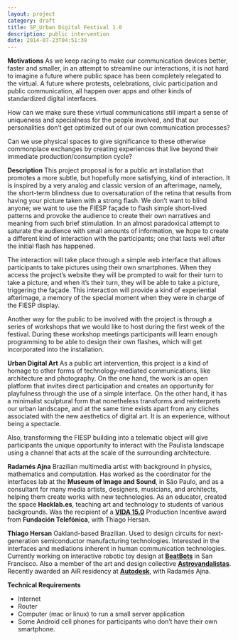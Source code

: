 ```yaml
---
layout: project
category: draft
title: SP_Urban Digital Festival 1.0
description: public intervention
date: 2014-07-23T04:51:39
---
```

**Motivations**
As we keep racing to make our communication devices better, faster and smaller, in an attempt to streamline our interactions, it is not hard to imagine a future where public space has been completely relegated to the virtual. A future where protests, celebrations, civic participation and public communication, all happen over apps and other kinds of standardized digital interfaces.

How can we make sure these virtual communications still impart a sense of uniqueness and specialness for the people involved, and that our personalities don’t get optimized out of our own communication processes?

Can we use physical spaces to give significance to these otherwise commonplace exchanges by creating experiences that live beyond their immediate production/consumption cycle?

**Description**
This project proposal is for a public art installation that promotes a more subtle, but hopefully more satisfying, kind of interaction. It is inspired by a very analog and classic version of an afterimage, namely, the short-term blindness due to oversaturation of the retina that results from having your picture taken with a strong flash. We don’t want to blind anyone; we want to use the FIESP façade to flash simple short-lived patterns and provoke the audience to create their own narratives and meaning from such brief stimulation. In an almost paradoxical attempt to saturate the audience with small amounts of information, we hope to create a different kind of interaction with the participants; one that lasts well after the initial flash has happened.

The interaction will take place through a simple web interface that allows participants to take pictures using their own smartphones. When they access the project’s website they will be prompted to wait for their turn to take a picture, and when it’s their turn, they will be able to take a picture, triggering the façade. This interaction will provide a kind of experiential afterimage, a memory of the special moment when they were in charge of the FIESP display.

Another way for the public to be involved with the project is through a series of workshops that we would like to host during the first week of the festival. During these workshop meetings participants will learn enough programming to be able to design their own flashes, which will get incorporated into the installation.

**Urban Digital Art**
As a public art intervention, this project is a kind of homage to other forms of technology-mediated communications, like architecture and photography. On the one hand, the work is an open platform that invites direct participation and creates an opportunity for playfulness through the use of a simple interface. On the other hand, it has a minimalist sculptural form that nonetheless transforms and reinterprets our urban landscape, and at the same time exists apart from any cliches associated with the new aesthetics of digital art. It is an experience, without being a spectacle.

Also, transforming the FIESP building into a telematic object will give participants the unique opportunity to interact with the Paulista landscape using a channel that acts at the scale of the surrounding architecture.

**Radamés Ajna**
Brazilian multimedia artist with background in physics, mathematics and computation. Has worked as the coordinator for the interfaces lab at the **Museum of Image and Sound**, in São Paulo, and as a consultant for many media artists, designers, musicians, and architects, helping them create works with new technologies. As an educator, created the space **Hacklab.es**, teaching art and technology to students of various backgrounds. Was the recipient of a **[VIDA 15.0](http://vida.fundaciontelefonica.com/)** Production Incentive award from **Fundación Telefónica**, with Thiago Hersan.

**Thiago Hersan**
Oakland-based Brazilian. Used to design circuits for next-generation semiconductor manufacturing technologies. Interested in the interfaces and mediations inherent in human communication technologies. Currently working on interactive robotic toy design at **[BeatBots](http://beatbots.net/)** in San Francisco. Also a member of the art and design collective **[Astrovandalistas](http://astrovandalistas.cc/)**. Recently awarded an AiR residency at **[Autodesk](http://www.instructables.com/id/Pier-9-Machine-Catalog/)**, with Radamés Ajna.

**Technical Requirements**
- Internet
- Router
- Computer (mac or linux) to run a small server application
- Some Android cell phones for participants who don’t have their own smartphone.
